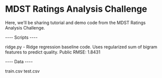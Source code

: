 # MDST Ratings Analysis Challenge

Here, we'll be sharing tutorial and demo code from the MDST Ratings
Analysis Challenge.

---- Scripts ----

ridge.py - Ridge regression baseline code. Uses regularized sum of
bigram features to predict quality. Public RMSE: 1.8431


---- Data ----

train.csv
test.csv
